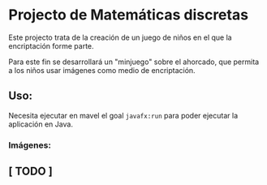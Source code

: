 # Projecto de Matemáticas discretas

Este projecto trata de la creación de un juego de niños en el que la encriptación forme parte.

Para este fin se desarrollará un "minjuego" sobre el ahorcado, que permita a los niños usar imágenes como medio de
encriptación.

## Uso:

Necesita ejecutar en mavel el goal `javafx:run` para poder ejecutar la aplicación en Java.

### Imágenes:

## [ TODO ] 